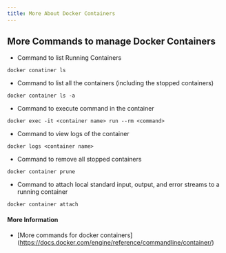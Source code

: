 ```yaml
---
title: More About Docker Containers
---
```


## More Commands to manage Docker Containers

* Command to list Running Containers

```
docker conatiner ls

```

* Command to list all the containers (including the stopped containers)

```
docker container ls -a 

```

* Command to execute command in the container

```
docker exec -it <container name> run --rm <command>

```

* Command to view logs of the container 

```
docker logs <container name>

```

* Command to remove all stopped containers

```
docker container prune

```

* Command to attach local standard input, output, and error streams to a running container

```
docker container attach

```

#### More Information
- [More commands for docker containers]
(https://docs.docker.com/engine/reference/commandline/container/)
